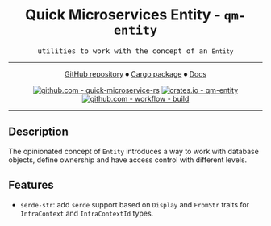 <div align="center">

# Quick Microservices Entity - `qm-entity`

<samp>utilities to work with the concept of an `Entity`</samp>

---

[GitHub repository](https://github.com/hd-gmbh-dev/quick-microservice-rs/tree/main/crates/entity)
⏺
[Cargo package](https://crates.io/crates/qm-entity)
⏺
[Docs](https://docs.rs/qm-entity/latest)

[![github.com - quick-microservice-rs](https://img.shields.io/github/v/release/hd-gmbh-dev/quick-microservice-rs?label=%20&logo=github)](https://github.com/hd-gmbh-dev/quick-microservice-rs/releases/latest)
[![crates.io - qm-entity](https://img.shields.io/crates/v/qm-entity?label=%20&logo=rust)](https://crates.io/crates/qm-entity)\
[![github.com - workflow - build](https://img.shields.io/github/actions/workflow/status/hd-gmbh-dev/quick-microservice-rs/build.yaml)](https://github.com/hd-gmbh-dev/quick-microservice-rs/actions/workflows/build.yaml)

</div>

---

## Description

The opinionated concept of `Entity` introduces a way to work with database objects, define ownership
and have access control with different levels.

## Features

- `serde-str`: add `serde` support based on `Display` and `FromStr` traits for `InfraContext` and `InfraContextId` types.
